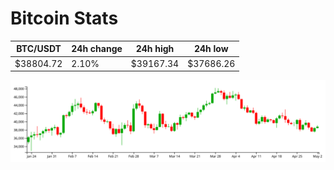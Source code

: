 # Bitcoin Stats

BTC/USDT|24h change|24h high|24h low|
|---|---|---|---|
|$38804.72|2.10%|$39167.34|$37686.26|

<img src="./chart.svg">
